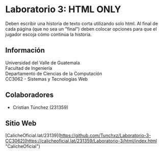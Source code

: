 # Laboratorio 3: HTML ONLY
Deben escribir una historia de texto corta utilizando solo html. Al final de cada página (que no sea un "final") deben colocar opciones para que el jugador escoja cómo continúa la historia.

## Información

Universidad del Valle de Guatemala  
Facultad de Ingeniería  
Departamento de Ciencias de la Computación  
CC3062 - Sistemas y Tecnologías Web  

## Colaboradores

- Cristian Túnchez (231359)

## Sitio Web

[CalicheOficial.lat/23139](https://github.com/Tunchxz/Laboratorio-3-CC3062](https://calicheoficial.lat/231359/Laboratorio-3/html/index.html "CalicheOficial")
